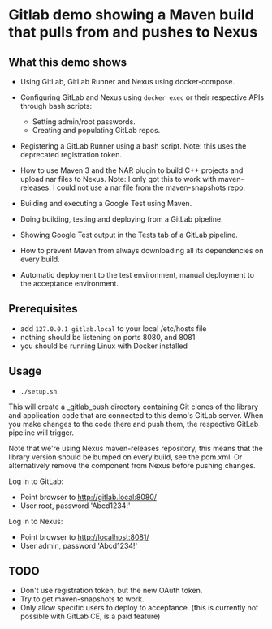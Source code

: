 # Gitlab demo showing a Maven build that pulls from and pushes to Nexus

## What this demo shows

- Using GitLab, GitLab Runner and Nexus using docker-compose.
- Configuring GitLab and Nexus using ```docker exec``` or their respective APIs through bash scripts:

  - Setting admin/root passwords.
  - Creating and populating GitLab repos.

- Registering a GitLab Runner using a bash script. Note: this uses the deprecated registration token.
- How to use Maven 3 and the NAR plugin to build C++ projects and upload nar files to Nexus.
Note: I only got this to work with maven-releases. I could not use a nar file from the maven-snapshots repo.
- Building and executing a Google Test using Maven.
- Doing building, testing and deploying from a GitLab pipeline.
- Showing Google Test output in the Tests tab of a GitLab pipeline.
- How to prevent Maven from always downloading all its dependencies on every build.
- Automatic deployment to the test environment, manual deployment to the acceptance environment.

## Prerequisites

- add ```127.0.0.1 gitlab.local``` to your local /etc/hosts file
- nothing should be listening on ports 8080, and 8081
- you should be running Linux with Docker installed

## Usage

- ```./setup.sh```

This will create a _gitlab_push directory containing Git clones of the library and application code that
are connected to this demo's GitLab server.
When you make changes to the code there and push them, the respective GitLab pipeline will trigger.

Note that we're using Nexus maven-releases repository, this means that the library version should be bumped
on every build, see the pom.xml. Or alternatively remove the component from Nexus before pushing changes.

Log in to GitLab:

- Point browser to <http://gitlab.local:8080/>
- User root, password 'Abcd1234!'

Log in to Nexus:

- Point browser to <http://localhost:8081/>
- User admin, password 'Abcd1234!'

## TODO

- Don't use registration token, but the new OAuth token.
- Try to get maven-snapshots to work.
- Only allow specific users to deploy to acceptance. (this is currently not possible with GitLab CE, is a paid feature)
